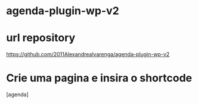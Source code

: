 # agenda-plugin-wp-v2

# url repository
https://github.com/2011Alexandrealvarenga/agenda-plugin-wp-v2

# Crie uma pagina e insira o shortcode 
[agenda]